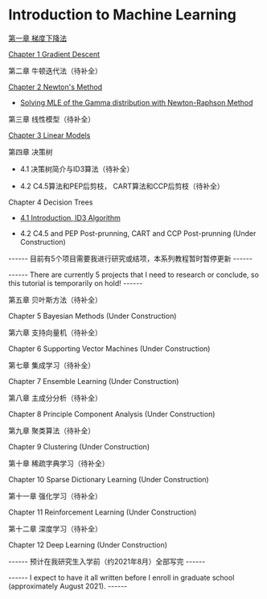 # Introduction to Machine Learning

[第一章 梯度下降法](https://github.com/jimcui3/Introduction-to-Machine-Learning/blob/main/1%20%E6%A2%AF%E5%BA%A6%E4%B8%8B%E9%99%8D%E6%B3%95.ipynb)

[Chapter 1 Gradient Descent](https://github.com/jimcui3/Introduction-to-Machine-Learning/blob/main/1%20Gradient%20Descent.ipynb)


第二章 牛顿迭代法（待补全）

[Chapter 2 Newton's Method](https://github.com/jimcui3/Introduction-to-Machine-Learning/blob/main/2%20Newton's%20Method%20and%20Quasi-Newton%20Method.ipynb)

* [Solving MLE of the Gamma distribution with Newton-Raphson Method](https://github.com/jimcui3/Introduction-to-Machine-Learning/blob/main/2020-10-26-MLE%20with%20Newton%20Raphson.md)


第三章 线性模型（待补全）

[Chapter 3 Linear Models](https://github.com/jimcui3/Introduction-to-Machine-Learning/blob/main/3%20Linear%20Models.ipynb)


第四章 决策树

* 4.1 决策树简介与ID3算法（待补全）

* 4.2 C4.5算法和PEP后剪枝， CART算法和CCP后剪枝（待补全）

Chapter 4 Decision Trees

* [4.1 Introduction, ID3 Algorithm](https://github.com/jimcui3/Introduction-to-Machine-Learning/blob/main/4.1%20Decision%20Trees(1)%20-%20Introduction%2C%20ID3%20Algorithm.ipynb)

* 4.2 C4.5 and PEP Post-prunning, CART and CCP Post-prunning (Under Construction)

------ 目前有5个项目需要我进行研究或结项，本系列教程暂时暂停更新 ------

------ There are currently 5 projects that I need to research or conclude, so this tutorial is temporarily on hold! ------

第五章 贝叶斯方法（待补全）

Chapter 5 Bayesian Methods (Under Construction)

第六章 支持向量机（待补全）

Chapter 6 Supporting Vector Machines (Under Construction)

第七章 集成学习（待补全）

Chapter 7 Ensemble Learning (Under Construction)

第八章 主成分分析（待补全）

Chapter 8 Principle Component Analysis (Under Construction)

第九章 聚类算法（待补全）

Chapter 9 Clustering (Under Construction)

第十章 稀疏字典学习（待补全）

Chapter 10 Sparse Dictionary Learning (Under Construction)

第十一章 强化学习（待补全）

Chapter 11 Reinforcement Learning (Under Construction)

第十二章 深度学习（待补全）

Chapter 12 Deep Learning (Under Construction)

------ 预计在我研究生入学前（约2021年8月）全部写完 ------

------ I expect to have it all written before I enroll in graduate school (approximately August 2021). ------
